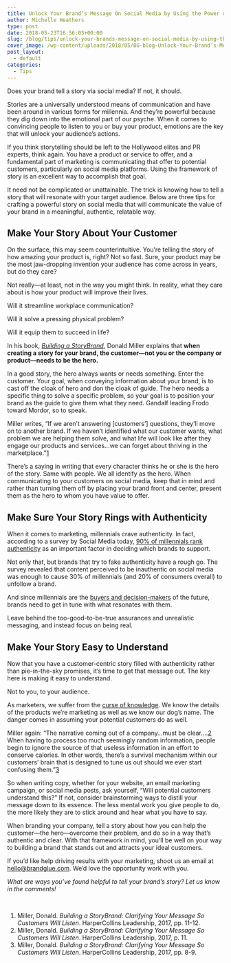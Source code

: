 ```yaml
---
title: Unlock Your Brand’s Message On Social Media by Using the Power of Story
author: Michelle Heathers
type: post
date: 2018-05-23T16:56:03+00:00
slug: /blog/tips/unlock-your-brands-message-on-social-media-by-using-the-power-of-story
cover_image: /wp-content/uploads/2018/05/BG-blog-Unlock-Your-Brand’s-Message-On-Social-Media-by-Using-the-Power-of-Story.png
post_layout:
  - default
categories:
  - Tips
---
```


<span style="font-weight: 400;">Does your brand tell a story via social media? If not, it should.</span>

<span style="font-weight: 400;">Stories are a universally understood means of communication and have been around in various forms for millennia. And they’re powerful because they dig down into the emotional part of our psyche. When it comes to convincing people to listen to you or buy your product, emotions are the key that will unlock your audience’s actions.</span>

<span style="font-weight: 400;">If you think storytelling should be left to the Hollywood elites and PR experts, think again. You have a product or service to offer, and a fundamental part of marketing is communicating that offer to potential customers, particularly on social media platforms. Using the framework of story is an excellent way to accomplish that goal.</span>

<span style="font-weight: 400;">It need not be complicated or unattainable. The trick is knowing how to tell a story that will resonate with your target audience. Below are three tips for crafting a powerful story on social media that will communicate the value of your brand in a meaningful, authentic, relatable way.</span>

## Make Your Story About Your Customer

<span style="font-weight: 400;">On the surface, this may seem counterintuitive. You’re telling the story of how amazing your product is, right? Not so fast. Sure, your product may be the most jaw-dropping invention your audience has come across in years, but do they care?</span>

<span style="font-weight: 400;">Not really—at least, not in the way you might think. In reality, what they care about is how your product will improve their lives.</span>

<span style="font-weight: 400;">Will it streamline workplace communication?</span>

<span style="font-weight: 400;">Will it solve a pressing physical problem?</span>

<span style="font-weight: 400;">Will it equip them to succeed in life?</span>

<span style="font-weight: 400;">In his book, </span>[_<span style="font-weight: 400;">Building a StoryBrand</span>_][1]<span style="font-weight: 400;">, Donald Miller explains that </span>**when creating a story for your brand, the customer—not you or the company or product—needs to be the hero.**

<span style="font-weight: 400;">In a good story, the hero always wants or needs something. Enter the customer. Your goal, when conveying information about your brand, is to cast off the cloak of hero and don the cloak of guide. The hero needs a specific thing to solve a specific problem, so your goal is to position your brand as the guide to give them what they need. Gandalf leading Frodo toward Mordor, so to speak.</span>

<span style="font-weight: 400;">Miller writes, “If we aren’t answering [customers’] questions, they’ll move on to another brand. If we haven’t identified what our customer wants, what problem we are helping them solve, and what life will look like after they engage our products and services…we can forget about thriving in the marketplace.”</span><span style="font-weight: 400;">[1]</span>

<span style="font-weight: 400;">There’s a saying in writing that every character thinks he or she is the hero of the story. Same with people. We all identify as the hero. When communicating to your customers on social media, keep that in mind and rather than turning them off by placing your brand front and center, present them as the hero to whom you have value to offer.</span>

## Make Sure Your Story Rings with Authenticity

<span style="font-weight: 400;">When it comes to marketing, millennials crave authenticity. In fact, according to a survey by Social Media today,</span> [<span style="font-weight: 400;">90% of millennials rank authenticity</span>][2] <span style="font-weight: 400;">as an important factor in deciding which brands to support.</span>

<span style="font-weight: 400;">Not only that, but brands that try to fake authenticity have a rough go. The survey revealed that content perceived to be inauthentic on social media was enough to cause 30% of millennials (and 20% of consumers overall) to unfollow a brand.</span>

<span style="font-weight: 400;">And since millennials are the</span> [<span style="font-weight: 400;">buyers and decision-makers</span>][3] <span style="font-weight: 400;">of the future, brands need to get in tune with what resonates with them.</span>

<span style="font-weight: 400;">Leave behind the too-good-to-be-true assurances and unrealistic messaging, and instead focus on being real.</span>

## Make Your Story Easy to Understand

<span style="font-weight: 400;">Now that you have a customer-centric story filled with authenticity rather than pie-in-the-sky promises, it’s time to get that message out. The key here is making it easy to understand.</span>

<span style="font-weight: 400;">Not to you, to your audience.</span>

<span style="font-weight: 400;">As marketers, we suffer from the</span> [<span style="font-weight: 400;">curse of knowledge</span>][4]<span style="font-weight: 400;">. We know the details of the products we’re marketing as well as we know our dog’s name. The danger comes in assuming your potential customers do as well.</span>

<span style="font-weight: 400;">Miller again: “The narrative coming out of a company…must be clear….</span><span style="font-weight: 400;">[2]</span> <span style="font-weight: 400;">When having to process too much seemingly random information, people begin to ignore the source of that useless information in an effort to conserve calories. In other words, there’s a survival mechanism within our customers’ brain that is designed to tune us out should we ever start confusing them.”</span><span style="font-weight: 400;">[3]</span>

<span style="font-weight: 400;">So when writing copy, whether for your website, an email marketing campaign, or social media posts, ask yourself, “Will potential customers understand this?” If not, consider brainstorming ways to distill your message down to its essence. The less mental work you give people to do, the more likely they are to stick around and hear what you have to say.</span>

<span style="font-weight: 400;">When branding your company, tell a story about how you can help the customer—the hero—overcome their problem, and do so in a way that’s authentic and clear. With that framework in mind, you’ll be well on your way to building a brand that stands out and attracts your ideal customers.</span>

<span style="font-weight: 400;">If you’d like help driving results with your marketing, shoot us an email at hello@brandglue.com. We’d love the opportunity work with you.</span>

_<span style="font-weight: 400;">What are ways you’ve found helpful to tell your brand’s story? Let us know in the comments!</span>_

&nbsp;

1.  <span style="font-weight: 400;">Miller, Donald. </span>_<span style="font-weight: 400;">Building a StoryBrand: Clarifying Your Message So Customers Will Listen</span>_<span style="font-weight: 400;">. HarperCollins Leadership, 2017, pp. 11-12.</span>
2.  <span style="font-weight: 400;">Miller, Donald. </span>_<span style="font-weight: 400;">Building a StoryBrand: Clarifying Your Message So Customers Will Listen</span>_<span style="font-weight: 400;">. HarperCollins Leadership, 2017, p. 11.</span>
3.  <span style="font-weight: 400;">Miller, Donald. </span>_<span style="font-weight: 400;">Building a StoryBrand: Clarifying Your Message So Customers Will Listen</span>_<span style="font-weight: 400;">. HarperCollins Leadership, 2017, pp. 8-9.</span>

[1]: https://www.amazon.com/Building-StoryBrand-Clarify-Message-Customers/dp/0718033329/ref=sr_1_2?ie=UTF8&qid=1526339031&sr=8-2&keywords=building+a+storybrand
[2]: https://www.socialmediatoday.com/news/survey-finds-consumers-crave-authenticity-and-user-generated-content-deli/511360/
[3]: /blog/social-media/millennials-and-social-media-marketing-3-tips-for-b2bs-to-capture-future-buyers-today
[4]: https://en.wikipedia.org/wiki/Curse_of_knowledge
